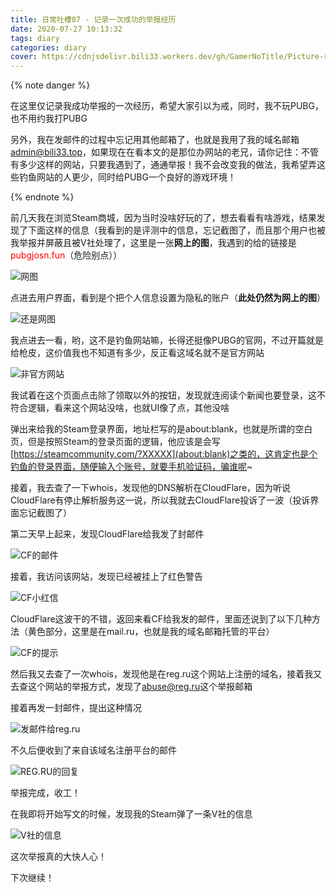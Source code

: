 ```yaml
---
title: 日常吐槽07 - 记录一次成功的举报经历
date: 2020-07-27 10:13:32
tags: diary
categories: diary
cover: https://cdnjsdelivr.bili33.workers.dev/gh/GamerNoTitle/Picture-repo-v1@master/img/Diary7/cover.png
---
```


{% note danger %}

在这里仅记录我成功举报的一次经历，希望大家引以为戒，同时，我不玩PUBG，也不用约我打PUBG

另外，我在发邮件的过程中忘记用其他邮箱了，也就是我用了我的域名邮箱[admin@bili33.top](mailto:admin@bili33.top)，如果现在在看本文的是那位办网站的老兄，请你记住：不管有多少这样的网站，只要我遇到了，通通举报！我不会改变我的做法，我希望弄这些钓鱼网站的人更少，同时给PUBG一个良好的游戏环境！

{% endnote %}

前几天我在浏览Steam商城，因为当时没啥好玩的了，想去看看有啥游戏，结果发现了下面这样的信息（我看到的是评测中的信息，忘记截图了，而且那个用户也被我举报并屏蔽且被V社处理了，这里是一张**网上的图**，我遇到的给的链接是<font color=#FF0000>pubgjosn.fun</font>（危险别点））

![网图](https://cdnjsdelivr.bili33.workers.dev/gh/GamerNoTitle/Picture-repo-v1@master/img/Diary7/Phishing-Message.png)

点进去用户界面，看到是个把个人信息设置为隐私的账户（**此处仍然为网上的图**）

![还是网图](https://cdnjsdelivr.bili33.workers.dev/gh/GamerNoTitle/Picture-repo-v1@master/img/Diary7/userinfo.png)

我点进去一看，哟，这不是钓鱼网站嘛，长得还挺像PUBG的官网，不过开篇就是给枪皮，这价值我也不知道有多少，反正看这域名就不是官方网站

![非官方网站](https://cdnjsdelivr.bili33.workers.dev/gh/GamerNoTitle/Picture-repo-v1@master/img/Diary7/Unofficial-website.png)

我试着在这个页面点击除了领取以外的按钮，发现就连阅读个新闻也要登录，这不符合逻辑，看来这个网站没啥，也就UI像了点，其他没啥

弹出来给我的Steam登录界面，地址栏写的是about:blank，也就是所谓的空白页，但是按照Steam的登录页面的逻辑，他应该是会写[https://steamcommunity.com/?XXXXX](about:blank)之类的，这肯定也是个钓鱼的登录界面，随便输入个账号，就要手机验证码，骗谁呢~

接着，我去查了一下whois，发现他的DNS解析在CloudFlare，因为听说CloudFlare有停止解析服务这一说，所以我就去CloudFlare投诉了一波（投诉界面忘记截图了）

第二天早上起来，发现CloudFlare给我发了封邮件

![CF的邮件](https://cdnjsdelivr.bili33.workers.dev/gh/GamerNoTitle/Picture-repo-v1@master/img/Diary7/Response-of-Cloudflare.png)

接着，我访问该网站，发现已经被挂上了红色警告

![CF小红信](https://cdnjsdelivr.bili33.workers.dev/gh/GamerNoTitle/Picture-repo-v1@master/img/Diary7/Unofficial-website-warning.png)

CloudFlare这波干的不错，返回来看CF给我发的邮件，里面还说到了以下几种方法（黄色部分，这里是在mail.ru，也就是我的域名邮箱托管的平台）

![CF的提示](https://cdnjsdelivr.bili33.workers.dev/gh/GamerNoTitle/Picture-repo-v1@master/img/Diary7/tips-of-Cloudflare.png)

然后我又去查了一次whois，发现他是在reg.ru这个网站上注册的域名，接着我又去查这个网站的举报方式，发现了[abuse@reg.ru](mailto:abuse@reg.ru)这个举报邮箱

接着再发一封邮件，提出这种情况

![发邮件给reg.ru](https://cdnjsdelivr.bili33.workers.dev/gh/GamerNoTitle/Picture-repo-v1@master/img/Diary7/mailto-reg-dot-ru.png)

不久后便收到了来自该域名注册平台的邮件

![REG.RU的回复](https://cdnjsdelivr.bili33.workers.dev/gh/GamerNoTitle/Picture-repo-v1@master/img/Diary7/replyfrom-reg-dot-ru.png)

举报完成，收工！

在我即将开始写文的时候，发现我的Steam弹了一条V社的信息

![V社的信息](https://cdnjsdelivr.bili33.workers.dev/gh/GamerNoTitle/Picture-repo-v1@master/img/Diary7/message-from-valve.png)

这次举报真的大快人心！

下次继续！